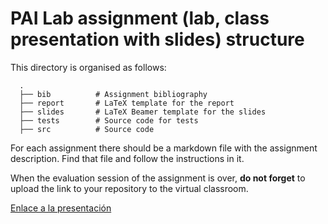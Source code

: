 # PAI Lab assignment (lab, class presentation with slides) structure

This directory is organised as follows:

      .
      ├── bib          # Assignment bibliography
      ├── report       # LaTeX template for the report
      ├── slides       # LaTeX Beamer template for the slides
      ├── tests        # Source code for tests
      ├── src          # Source code

For each assignment there should be a markdown file with the assignment description.
Find that file and follow the instructions in it.

When the evaluation session of the assignment is over, **do not forget** to upload the link to your repository to the virtual classroom.

[Enlace a la presentación](https://docs.google.com/presentation/d/1BylCSeT9Z2J8eew8y-BiPmLDBQ64PzVnEg9Pot_rW2U/edit?usp=sharing)